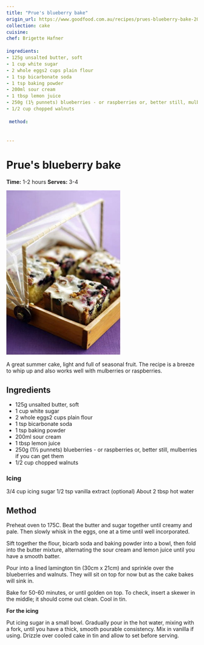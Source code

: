 ```yaml
---
title: "Prue's blueberry bake"
origin_url: https://www.goodfood.com.au/recipes/prues-blueberry-bake-20111018-29utd
collection: cake
cuisine:
chef: Brigette Hafner

ingredients:
- 125g unsalted butter, soft
- 1 cup white sugar
- 2 whole eggs2 cups plain flour
- 1 tsp bicarbonate soda
- 1 tsp baking powder
- 200ml sour cream
- 1 tbsp lemon juice
- 250g (1½ punnets) blueberries - or raspberries or, better still, mulberries if you can get them
- 1/2 cup chopped walnuts

 method:
 
 
---
```

# Prue's blueberry bake

**Time:** 1-2 hours
**Serves:** 3-4

![Mulberries and raspberries are a good alternative to blueberries in this recipe.](assets/4461d1ddec5ec27c7b9ca827c039ae9a.jpg)


A great summer cake, light and full of seasonal fruit. The recipe is a breeze to whip up and also works well with mulberries or raspberries.

## Ingredients
- 125g unsalted butter, soft
- 1 cup white sugar
- 2 whole eggs2 cups plain flour
- 1 tsp bicarbonate soda
- 1 tsp baking powder
- 200ml sour cream
- 1 tbsp lemon juice
- 250g (1½ punnets) blueberries - or raspberries or, better still, mulberries if you can get them
- 1/2 cup chopped walnuts


### Icing
3/4 cup icing sugar
1/2 tsp vanilla extract (optional)
About 2 tbsp hot water

## Method

Preheat oven to 175C. Beat the butter and sugar together until creamy and pale. Then slowly whisk in the eggs, one at a time until well incorporated.

Sift together the flour, bicarb soda and baking powder into a bowl, then fold into the butter mixture, alternating the sour cream and lemon juice until you have a smooth batter.

Pour into a lined lamington tin (30cm x 21cm) and sprinkle over the blueberries and walnuts. They will sit on top for now but as the cake bakes will sink in.

Bake for 50-60 minutes, or until golden on top. To check, insert a skewer in the middle; it should come out clean. Cool in tin.

**For the icing**

Put icing sugar in a small bowl. Gradually pour in the hot water, mixing with a fork, until you have a thick, smooth pourable consistency. Mix in vanilla if using. Drizzle over cooled cake in tin and allow to set before serving.
